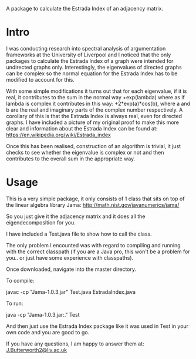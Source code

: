 A package to calculate the Estrada Index of an adjacency matrix.

# Intro #

I was conducting research into spectral analysis of argumentation frameworks at the University of Liverpool and I noticed that the only packages to calculate the Estrada Index of a graph were intended for undirected graphs only. Interestingly, the eigenvalues of directed graphs can be complex so the normal equation for the Estrada Index has to be modified to account for this. 

With some simple modifications it turns out that for each eigenvalue, if it is real, it contributes to the sum in the normal way +exp(lambda) where as if lambda is complex it contributes in this way: +2*exp(a)*cos(b), where a and b are the real and imaginary parts of the complex number respectively. A corollary of this is that the Estrada Index is always real, even for directed graphs. I have included a picture of my original proof to make this more clear and information about the Estrada Index can be found at: https://en.wikipedia.org/wiki/Estrada_index

Once this has been realised, construction of an algorithm is trivial, it just checks to see whether the eigenvalue is complex or not and then contributes to the overall sum in the appropriate way.

# Usage #

This is a very simple package, it only consists of 1 class that sits on top of the linear algebra library Jama: 
http://math.nist.gov/javanumerics/jama/

So you just give it the adjacency matrix and it does all the eigendecomposition for you.

I have included a Test.java file to show how to call the class.

The only problem I encounted was with regard to compiling and running with the correct classpath (if you are a Java pro, this won't be a problem for you.. or just have some experience with classpaths).

Once downloaded, navigate into the master directory. 

To compile:

javac -cp "Jama-1.0.3.jar" Test.java EstradaIndex.java

To run:

java -cp "Jama-1.0.3.jar:." Test

And then just use the Estrada Index package like it was used in Test in your own code and you are good to go.

If you have any questions, I am happy to answer them at: J.Butterworth2@liv.ac.uk
